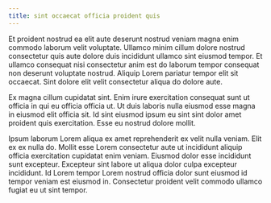 ```yaml
---
title: sint occaecat officia proident quis
---
```


Et proident nostrud ea elit aute deserunt nostrud veniam magna enim commodo laborum velit voluptate. Ullamco minim cillum dolore nostrud consectetur quis aute dolore duis incididunt ullamco sint eiusmod tempor. Et ullamco consequat nisi consectetur anim est do laborum tempor consequat non deserunt voluptate nostrud. Aliquip Lorem pariatur tempor elit sit occaecat. Sint dolore elit velit consectetur aliqua do dolore aute.

Ex magna cillum cupidatat sint. Enim irure exercitation consequat sunt ut officia in qui eu officia officia ut. Ut duis laboris nulla eiusmod esse magna in eiusmod elit officia sit. Id sint eiusmod ipsum eu sint sint dolor amet proident quis exercitation. Esse eu nostrud dolore mollit.

Ipsum laborum Lorem aliqua ex amet reprehenderit ex velit nulla veniam. Elit ex ex nulla do. Mollit esse Lorem consectetur aute ut incididunt aliquip officia exercitation cupidatat enim veniam. Eiusmod dolor esse incididunt sunt excepteur. Excepteur sint labore ut aliqua dolor culpa excepteur incididunt. Id Lorem tempor Lorem nostrud officia dolor sunt eiusmod id tempor veniam est eiusmod in. Consectetur proident velit commodo ullamco fugiat eu ut sint tempor.